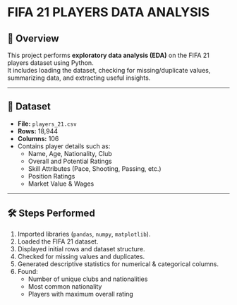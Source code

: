 # FIFA 21 PLAYERS DATA  ANALYSIS

## 📌 Overview
This project performs **exploratory data analysis (EDA)** on the FIFA 21 players dataset using Python.  
It includes loading the dataset, checking for missing/duplicate values, summarizing data, and extracting useful insights.

---

## 📂 Dataset
- **File:** `players_21.csv`
- **Rows:** 18,944  
- **Columns:** 106  
- Contains player details such as:
  - Name, Age, Nationality, Club
  - Overall and Potential Ratings
  - Skill Attributes (Pace, Shooting, Passing, etc.)
  - Position Ratings
  - Market Value & Wages

---

## 🛠️ Steps Performed
1. Imported libraries (`pandas`, `numpy`, `matplotlib`).
2. Loaded the FIFA 21 dataset.
3. Displayed initial rows and dataset structure.
4. Checked for missing values and duplicates.
5. Generated descriptive statistics for numerical & categorical columns.
6. Found:
   - Number of unique clubs and nationalities
   - Most common nationality
   - Players with maximum overall rating


